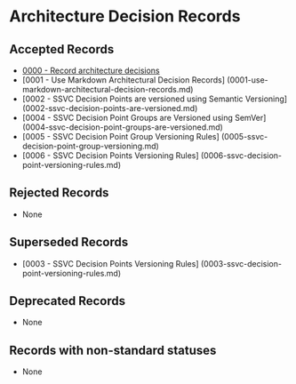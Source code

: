 # Architecture Decision Records

## Accepted Records

- [0000 - Record architecture decisions](0000-record-architecture-decisions.md)
- [0001 - Use Markdown Architectural Decision Records]
  (0001-use-markdown-architectural-decision-records.md)
- [0002 - SSVC Decision Points are versioned using Semantic Versioning]
  (0002-ssvc-decision-points-are-versioned.md)
- [0004 - SSVC Decision Point Groups are Versioned using SemVer]
  (0004-ssvc-decision-point-groups-are-versioned.md)
- [0005 - SSVC Decision Point Group Versioning Rules]
  (0005-ssvc-decision-point-group-versioning.md)
- [0006 - SSVC Decision Points Versioning Rules]
  (0006-ssvc-decision-point-versioning-rules.md)

## Rejected Records

- None

## Superseded Records

- [0003 - SSVC Decision Points Versioning Rules]
(0003-ssvc-decision-point-versioning-rules.md)

## Deprecated Records

- None

## Records with non-standard statuses

- None
